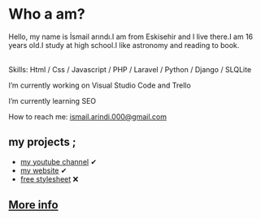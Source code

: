 # Who a am?
Hello, my name is İsmail arındı.I am from Eskisehir and I live there.I am 16 years old.I study at high school.I like astronomy and reading to book. <br> <br>

Skills: Html / Css / Javascript / PHP / Laravel / Python / Django / SLQLite

I’m currently working on Visual Studio Code and Trello 

I’m currently learning SEO 

How to reach me: <a class="black" href="mailto:ismail.arindi.000@gmail.com"> ismail.arindi.000@gmail.com</a> <br>
## my projects ;
* [my youtube channel](https://www.youtube.com/channel/UCZE_7lj7QB7sVbH9zqcPPog) ✔
* [my website](http://duvarwebsite.herokuapp.com) ✔
* [free stylesheet](https://stylesheetfree.herokuapp.com) ❌

## [More info](https://duvar000.github.io/more-info/)


